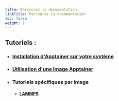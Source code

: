 ```yaml
---
title: Parcourez la documentation
linkTitle: Parcourez la documentation
toc: false
weight: 1
---
```




<h2>Tutoriels :</h2> 

- <h3><a href="/documentation/install-apptainer/howto/">Installation d'Apptainer sur votre système</a></h3>

- <h3><a href="/documentation/use-apptainer-image/howto/">Utilisation d'une image Apptainer</a></h3>

- <h3>Tutoriels spécifiques par image</h3>
   
   - <h4><a href="/documentation/by-container/lammps/">LAMMPS</a></h4>